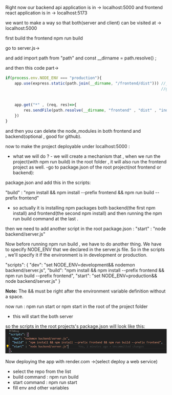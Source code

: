 



Right now our backend api application is in -> localhost:5000 
and frontend react application is in       -> localhost:5173 


we want to make a way so that both(server and client) can be visited at -> localhost:5000 

first build the frontend 
npm run build

go to server.js->

and add 
import path from "path" 
and 
const __dirname = path.resolve() ; 


and then this code part->
```javascript
if(process.env.NODE_ENV === "production"){
    app.use(express.static(path.join(__dirname, "/frontend/dist"))) //__dirname will take to root and then
                                                                    //go to frontend and then dist


    app.get("*" , (req, res)=>{
        res.sendFile(path.resolve(__dirname, "frontend" , "dist" , "index.html")) ;
    })
}
```




and then you can delete the node_modules in both frontend and backend(optional , good for github).



now to make the project deployable under localhost:5000 :
- what we will do ? - we will create a mechanism that , when we run the project(with npm run build) in the root folder , it will also run the frontend project as well.
-go to package.json of the root project(not frontend or backend):

package.json 
and add this in the scripts: 

"build" : "npm install && npm install --prefix frontend && npm run build --prefix frontend"


- so actually it is installing npm packages both backend(the first npm install) and frontend(the second npm install) and then running the npm run build command at the last .


then we need to add another script in the root package.json :
"start" : "node backend/server.js"



Now before running npm run build , we have to do another thing. We have to specify NODE_ENV that we declared in the server.js file. So in the scripts , we'll specify it if the environment is in development or production.



"scripts": {
  "dev": "set NODE_ENV=development&& nodemon backend/server.js",
  "build": "npm install && npm install --prefix frontend && npm run build --prefix frontend",
  "start": "set NODE_ENV=production&& node backend/server.js"
}

**Note:** The && must be right after the environment variable definition without a space.



now run :
npm run start or npm start 
in the root of the project folder 
- this will start the both server


so the scripts in the root projects's package.json will look like this:
![alt text](../images/image14.png)




Now deploying the app with render.com ->(select deploy a web service)
- select the repo from the list 
- build command : npm run build
- start command : npm run  start
- fill env and other variables









